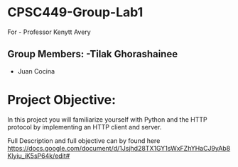 # CPSC449-Group-Lab1
For - Professor Kenytt Avery

Group Members:
-Tilak Ghorashainee
-
- Juan Cocina

# Project Objective:
In this project you will familiarize yourself with Python and the HTTP protocol by implementing an HTTP client and server.

Full Description and full objective can by found here
https://docs.google.com/document/d/1Jsjhd28TX1GY1sWxFZhYHaCJ9yAb8Klyiu_iK5sP64k/edit#

